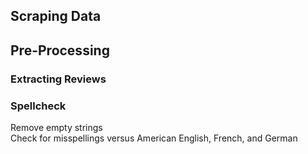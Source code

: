 ## Scraping Data

## Pre-Processing

### Extracting Reviews

### Spellcheck
Remove empty strings  
Check for misspellings versus American English, French, and German  
